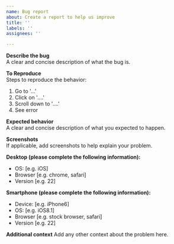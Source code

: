 ```yaml
---
name: Bug report
about: Create a report to help us improve
title: ''
labels: ''
assignees: ''

---
```


**Describe the bug** <br/>
A clear and concise description of what the bug is.

**To Reproduce** <br/>
Steps to reproduce the behavior:
1. Go to '...'
2. Click on '....'
3. Scroll down to '....'
4. See error

**Expected behavior** <br/>
A clear and concise description of what you expected to happen.

**Screenshots** <br/>
If applicable, add screenshots to help explain your problem.

**Desktop (please complete the following information):**
 - OS: [e.g. iOS]
 - Browser [e.g. chrome, safari]
 - Version [e.g. 22]

**Smartphone (please complete the following information):**
 - Device: [e.g. iPhone6]
 - OS: [e.g. iOS8.1]
 - Browser [e.g. stock browser, safari]
 - Version [e.g. 22]

**Additional context**
Add any other context about the problem here.
